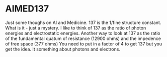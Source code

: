 # AIMED137
Just some thoughs on AI and Medicine. 
137 is the 1/fine structure constant. 
What is it - just a mystery. I like to think of 137 as the ratio of photon energies and electrostatic energies. 
Another way to look at 137 as the ratio of the fundamental quatum of resistance (12900 ohms) and the impedence of free space (377 ohms)
You need to put in a factor of 4 to get 137 but you get the idea. It something about photons and electrons. 
